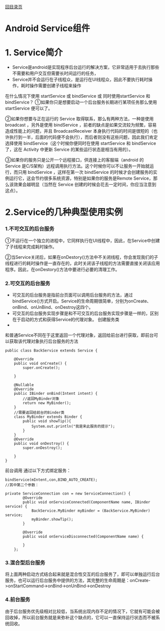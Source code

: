 [回目录页](..)

# Android Service组件

# 1. Service简介

* Service是android是实现程序后台运行的解决方案，它非常适用于去执行那些不需要和用户交互但需要长时间运行的任务，
* Service并不会运行在子线程众，是运行在UI线程众，因此不要执行耗时操作，耗时操作需要创建子线程来操作

在什么情况下使用 startService 或 bindService 或 同时使用startService 和 bindService？
①如果你只是想要启动一个后台服务长期进行某项任务那么使用 startService 便可以了。

②如果你想要与正在运行的 Service 取得联系，那么有两种方法，一种是使用 broadcast ，另外是使用 bindService ，前者的缺点是如果交流较为频繁，容易造成性能上的问题，并且 BroadcastReceiver 本身执行代码的时间是很短的（也许执行到一半，后面的代码便不会执行），而后者则没有这些问题，因此我们肯定选择使用 bindService（这个时候你便同时在使用 startService 和 bindService 了，这在 Activity 中更新 Service 的某些运行状态是相当有用的）。

③如果你的服务只是公开一个远程接口，供连接上的客服端（android 的 Service 是C/S架构）远程调用执行方法。这个时候你可以不让服务一开始就运行，而只用 bindService ，这样在第一次 bindService 的时候才会创建服务的实例运行它，这会节约很多系统资源，特别是如果你的服务是Remote Service，那么该效果会越明显（当然在 Service 创建的时候会花去一定时间，你应当注意到这点）。

# 2.Service的几种典型使用实例
### 1.不可交互的后台服务
  ①不运行在一个独立的进程中，它同样执行在UI线程中，因此，在Service中创建了子线程来完成耗时操作。

  ②当Service关闭后，如果在onDestory()方法中不关闭线程，你会发现我们的子线程进行的耗时操作是一直存在的，此时关闭该子线程的方法需要直接关闭该应用程序。因此，在onDestory()方法中要进行必要的清理工作。

### 2.可交互的后台服务

* 可交互的后台服务是指前台页面可以调用后台服务的方法，通过bindService()方式开启。Service的生命周期很简单，分别为onCreate、onBind、onUnBind、onDestroy这四个。
* 可交互的后台服务实现步骤是和不可交互的后台服务实现步骤是一样的，区别在于启动的方式和获得Service的代理对象。
创建服务类
* 
和普通Service不同在于这里返回一个代理对象，返回给前台进行获取，即前台可以获取该代理对象执行后台服务的方法

```
public class BackService extends Service {

    @Override
    public void onCreate() {
        super.onCreate();

    }

    @Nullable
    @Override
    public IBinder onBind(Intent intent) {
        //返回MyBinder对象
        return new MyBinder();
    }
    //需要返回给前台的Binder类
    class MyBinder extends Binder {
        public void showTip(){
            System.out.println("我是来此服务的提示");
        }
    }
    @Override
    public void onDestroy() {
        super.onDestroy();

    }
}
```

前台调用
通过以下方式绑定服务：

```
bindService(mIntent,con,BIND_AUTO_CREATE);
//其中第二个参数：

private ServiceConnection con = new ServiceConnection() {
        @Override
        public void onServiceConnected(ComponentName name, IBinder service) {
            BackService.MyBinder myBinder = (BackService.MyBinder) service;
            myBinder.showTip();
        }

        @Override
        public void onServiceDisconnected(ComponentName name) {

        }
    };
```
### 3.混合型后台服务
  将上面两种启动方式结合起来就是混合性交互的后台服务了，即可以单独运行后台服务，也可以运行后台服务中提供的方法，其完整的生命周期是：onCreate->onStartCommand->onBind->onUnBind->onDestroy

### 4.前台服务

   由于后台服务优先级相对比较低，当系统出现内存不足的情况下，它就有可能会被回收掉，所以前台服务就是来弥补这个缺点的，它可以一直保持运行状态而不被系统回收。